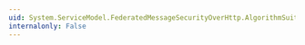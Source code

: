 ```yaml
---
uid: System.ServiceModel.FederatedMessageSecurityOverHttp.AlgorithmSuite
internalonly: False
---
```

